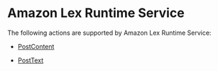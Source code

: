 # Amazon Lex Runtime Service<a name="API_Operations_Amazon_Lex_Runtime_Service"></a>

The following actions are supported by Amazon Lex Runtime Service:

+  [PostContent](API_runtime_PostContent.md) 

+  [PostText](API_runtime_PostText.md) 